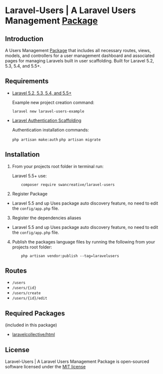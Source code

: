 # Laravel-Users | A Laravel Users Management [Package](https://packagist.org/packages/swancreative/laravel-users)



## Introduction

A Users Management [Package](https://packagist.org/packages/swancreative/laravel-users) that includes all necessary routes, views, models, and controllers for a user management dashboard and associated pages for managing Laravels built in user scaffolding.
Built for Laravel 5.2, 5.3, 5.4, and 5.5+.

## Requirements

* [Laravel 5.2, 5.3, 5.4, and 5.5+](https://laravel.com/docs/installation)

   Example new project creation command:

    ```laravel new laravel-users-example```

* [Laravel Authentication Scaffolding](https://laravel.com/docs/authentication)

   Authentication installation commands:

    ```php artisan make:auth```
    ```php artisan migrate```

## Installation

1. From your projects root folder in terminal run:

    Laravel 5.5+ use:

    ```
        composer require swancreative/laravel-users
    ```

2. Register Package
* Laravel 5.5 and up
Uses package auto discovery feature, no need to edit the `config/app.php` file.

3. Register the dependencies aliases
* Laravel 5.5 and up
Uses package auto discovery feature, no need to edit the `config/app.php` file.

4. Publish the packages language files by running the following from your projects root folder:

    ```
        php artisan vendor:publish --tag=laravelusers
    ```

## Routes

* ```/users```
* ```/users/{id}```
* ```/users/create```
* ```/users/{id}/edit```

## Required Packages
(included in this package)

* [laravelcollective/html](https://packagist.org/packages/laravelcollective/html)

## License

Laravel-Users | A Laravel Users Management Package is open-sourced software licensed under the [MIT license](http://opensource.org/licenses/MIT)
